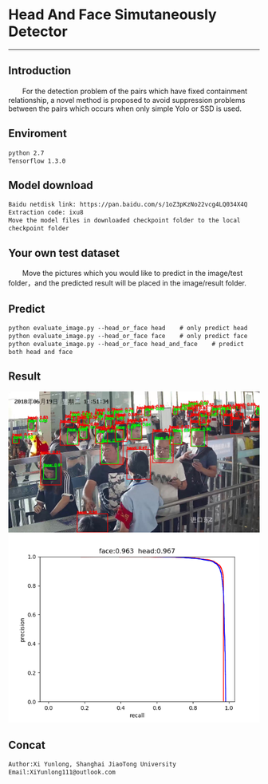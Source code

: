 # Head And Face Simutaneously Detector
------ 
## Introduction
　　For the detection problem of the pairs which have fixed containment relationship, a novel method is proposed to avoid suppression problems between the pairs which occurs when only simple Yolo or SSD  is used.
## Enviroment
    python 2.7
    Tensorflow 1.3.0
## Model download
    Baidu netdisk link: https://pan.baidu.com/s/1oZ3pKzNo22vcg4LQ034X4Q Extraction code: ixu8
    Move the model files in downloaded checkpoint folder to the local checkpoint folder
## Your own test dataset
　　Move the pictures which you would like to predict in the image/test folder，and the predicted result will be placed in the image/result folder.
## Predict
    python evaluate_image.py --head_or_face head    # only predict head
    python evaluate_image.py --head_or_face face    # only predict face
    python evaluate_image.py --head_or_face head_and_face    # predict both head and face 
## Result
   ![avatar](image/result/10.202.112.92_01_20180619111902634_3_2600.jpg "example") 
   ![avatar](ignore_hard_mode.png "mAP")

## Concat
    Author:Xi Yunlong, Shanghai JiaoTong University
    Email:XiYunlong111@outlook.com
